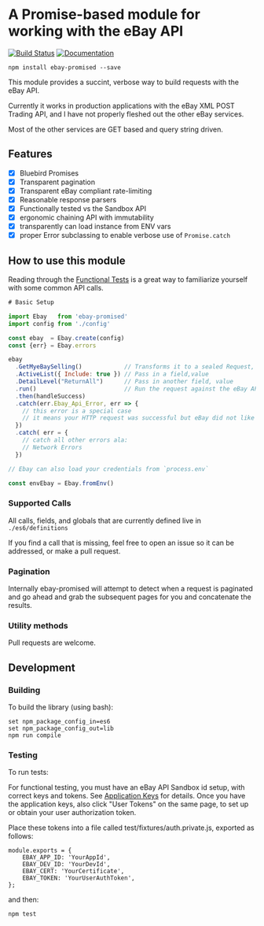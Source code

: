 # A Promise-based module for working with the eBay API

[![Build Status](https://travis-ci.org/ondreian/ebay-promised.svg?branch=master)](https://travis-ci.org/ondreian/ebay-promised)
[![Documentation](https://doc.esdoc.org/github.com/ondreian/ebay-promised/badge.svg)](https://doc.esdoc.org/github.com/ondreian/ebay-promised/)

`npm install ebay-promised --save`

This module provides a succint, verbose way to build requests with the eBay API.

Currently it works in production applications with the eBay XML POST Trading API, and I have not properly fleshed out the other eBay services.

Most of the other services are GET based and query string driven.

## Features

- [X] Bluebird Promises
- [X] Transparent pagination
- [X] Transparent eBay compliant rate-limiting
- [X] Reasonable response parsers
- [X] Functionally tested vs the Sandbox API
- [X] ergonomic chaining API with immutability
- [X] transparently can load instance from ENV vars
- [X] proper Error subclassing to enable verbose use of `Promise.catch`

## How to use this module

Reading through the [Functional Tests](/test/Ebay.Functional.spec.js) is a great way to familiarize yourself with some common API calls.

```javascript
# Basic Setup

import Ebay   from 'ebay-promised'
import config from './config'

const ebay  = Ebay.create(config)
const {err} = Ebay.errors

ebay
  .GetMyeBaySelling()            // Transforms it to a sealed Request, global config can no longer change
  .ActiveList({ Include: true }) // Pass in a field,value
  .DetailLevel("ReturnAll")      // Pass in another field, value
  .run()                         // Run the request against the eBay API
  .then(handleSuccess)
  .catch(err.Ebay_Api_Error, err => {
    // this error is a special case
    // it means your HTTP request was successful but eBay did not like it
  })
  .catch( err = {
    // catch all other errors ala:
    // Network Errors
  })

// Ebay can also load your credentials from `process.env`

const envEbay = Ebay.fromEnv()

```

### Supported Calls

All calls, fields, and globals that are currently defined live in `./es6/definitions`

If you find a call that is missing, feel free to open an issue so it can be addressed, or make a pull request.

### Pagination

Internally ebay-promised will attempt to detect when a request is paginated and go ahead and grab the subsequent pages for you and concatenate the results.

### Utility methods

Pull requests are welcome.

## Development

### Building
To build the library (using bash):
````
set npm_package_config_in=es6
set npm_package_config_out=lib
npm run compile
````

### Testing
To run tests:

For functional testing, you must have an eBay API Sandbox id setup, with correct keys and tokens. See [Application Keys](https://developer.ebay.com/my/keys) for details.
Once you have the application keys, also click "User Tokens" on the same page, to set up or obtain your user authorization token.

Place these tokens into a file called test/fixtures/auth.private.js, exported as follows:

````
module.exports = {
    EBAY_APP_ID: 'YourAppId',
    EBAY_DEV_ID: 'YourDevId',
    EBAY_CERT: 'YourCertificate',
    EBAY_TOKEN: 'YourUserAuthToken',
};
````

and then:

````
npm test
````
